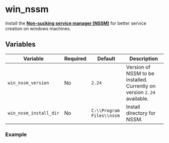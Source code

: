 # win_nssm

Install the [**Non-sucking service manager (NSSM)**](https://nssm.cc) for better service creation on windows machines.

## Variables

Variable | Required  | Default | Description
-------- | --------- | ------- | -----------
`win_nssm_version` | No | `2.24` | Version of NSSM to be installed. Currently on version `2.24` available.
`win_nssm_install_dir` | No | `C:\\Program Files\\nssm` | Install directory for NSSM.

### Example
